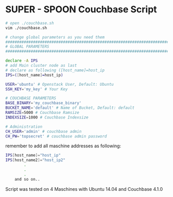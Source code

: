 # SUPER - SPOON Couchbase Script
```bash
# open ./couchbase.sh
vim ./couchbase.sh

# change global parameters as you need them
###############################################################################
# GLOBAL PARAMETERS
###############################################################################

declare -A IPS
# add Main cluster node as last
# declare as following ([host_name]=host_ip
IPS=([host_name]=host_ip)

USER='ubuntu' # Openstack User, Default: Ubuntu
SSH_KEY='my_key' # Your Key

# COUCHBASE PARAMETERS
BASE_BINARY='my_couchbase_binary'
BUCKET_NAME='default' # Name of Bucket, Default: default
RAMSIZE=5000 # Couchbase Ramsize
INDEXSIZE=1000 # Couchbase Indexsize

# Administration
CH_USER='admin' # couchbase admin
CH_PW='topsecret' # couchbase admin password

```
remember to add all maschine addresses as following:
```bash
IPS[host_name]="host_ip"
IPS[host_name2]="host_ip2"
        .
        .
        .
    and so on..
```

Script was tested on 4 Maschines with Ubuntu 14.04 and Couchbase 4.1.0
